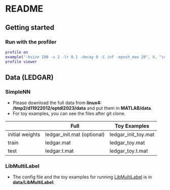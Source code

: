# README

## Getting started
### Run with the profiler
```matlab
profile on
example("-bsize 100 -s 2 -lr 0.1 -decay 0 -C inf -epoch_max 20", 0, "config/ledgar_toy.config");
profile viewer
```

## Data (LEDGAR)

### SimpleNN
- Please download the full data from **linux4: /tmp2/d11922012/optdl2023/data** and put them in **MATLAB/data**.
- For toy examples, you can see the files after git clone.

|                     | Full                   |  Toy Examples         |
| ------------------- | ---------------------- | --------------------- |
|  initial weights    | ledgar_init.mat (optional)        |  ledgar_init_toy.mat  |
|  train              | ledgar.mat             |  ledgar_toy.mat       |
|  test               | ledgar.t.mat           |  ledgar_toy.t.mat     |

### LibMultiLabel
- The config file and the toy examples for running [LibMultiLabel](https://github.com/ASUS-AICS/LibMultiLabel/tree/profiler) is in **data/LibMultiLabel**.
